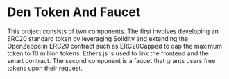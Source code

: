 # Den Token And Faucet

This project consists of two components. The first involves
developing an ERC20 standard token by leveraging Solidity and
extending the OpenZeppelin ERC20 contract such as ERC20Capped to
cap the maximum token to 10 million tokens. Ethers.js is used to
link the frontend and the smart contract. The second component
is a faucet that grants users free tokens upon their request.
